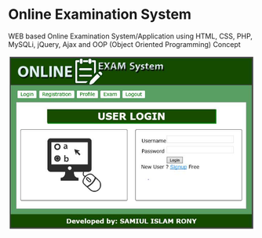 # Online Examination System
WEB based Online Examination System/Application using HTML, CSS, PHP, MySQLi, jQuery, Ajax and OOP (Object Oriented Programming) Concept

![alt text](screenshots/online-exam.png "Application Interface Sample")

